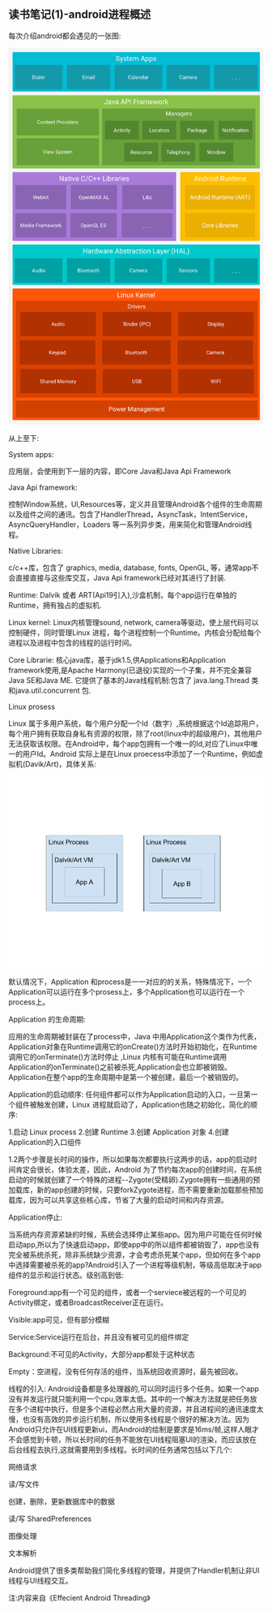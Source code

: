 ## 读书笔记(1)-android进程概述
每次介绍android都会遇见的一张图:

![](https://github.com/whyrookie/android_dev_skills/blob/master/images/android-stack_new.png)

从上至下:

System apps:

应用层，会使用到下一层的内容，即Core Java和Java Api Framework


Java Api framework:

控制Window系统，UI,Resources等，定义并且管理Android各个组件的生命周期以及组件之间的通讯。包含了HandlerThread，AsyncTask，IntentService，AsyncQueryHandler，Loaders 等一系列异步类，用来简化和管理Android线程。

Native Libraries:

c/c++库，包含了 graphics, media, database, fonts, OpenGL, 等，通常app不会直接直接与这些库交互，Java Api framework已经对其进行了封装.

Runtime:
Dalvik 或者 ART(Api19引入),沙盒机制，每个app运行在单独的Runtime，拥有独占的虚拟机.

Linux kernel:
Linux内核管理sound, network, camera等驱动，使上层代码可以控制硬件，同时管理Linux 进程，每个进程控制一个Runtime。内核会分配给每个进程以及进程中包含的线程的运行时间。


Core Librarie:
核心java库，基于jdk1.5,供Applications和Application framework使用,是Apache Harmony(已退役)实现的一个子集，并不完全兼容Java SE和Java ME.
它提供了基本的Java线程机制:包含了 java.lang.Thread 类和java.util.concurrent 包.

Linux prosess

Linux 属于多用户系统，每个用户分配一个Id（数字）,系统根据这个Id追踪用户，每个用户拥有获取自身私有资源的权限，除了root(linux中的超级用户)，其他用户无法获取该权限。在Android中，每个app包拥有一个唯一的Id,对应了Linux中唯一的用户Id。Android 实际上是在Linux proecess中添加了一个Runtime，例如虚拟机(Davik/Art)，具体关系:

![](https://github.com/whyrookie/android_dev_skills/blob/master/images/android_process.jpg)

默认情况下，Application 和process是一一对应的的关系，特殊情况下，一个Application可以运行在多个prosess上，多个Application也可以运行在一个process上。

Application 的生命周期:

应用的生命周期被封装在了process中，Java 中用Application这个类作为代表，Application对象在Runtime调用它的onCreate()方法时开始初始化，在Runtime调用它的onTerminate()方法时停止
,Linux 内核有可能在Runtime调用Application的onTerminate()之前被杀死,Application会也立即被销毁。Application在整个app的生命周期中是第一个被创建，最后一个被销毁的。

Application的启动顺序:
任何组件都可以作为Application启动的入口，一旦第一个组件被触发创建，Linux 进程就启动了，Application也随之初始化，简化的顺序:

1.启动 Linux process
2.创建 Runtime
3.创建 Application 对象
4.创建 Application的入口组件

1.2两个步骤是长时间的操作，所以如果每次都要执行这两步的话，app的启动时间肯定会很长，体验太差，因此，Android 为了节约每次app的创建时间，在系统启动的时候就创建了一个特殊的进程--Zygote(受精卵).Zygote拥有一些通用的预加载库，新的app创建的时候，只要forkZygote进程，而不需要重新加载那些预加载库，因为可以共享这些核心库，节省了大量的启动时间和内存资源。

Application停止:

当系统内存资源紧缺的时候，系统会选择停止某些app。因为用户可能在任何时候启动app,所以为了快速启动app，即使app中的所以组件都被销毁了，app也没有完全被系统杀死，除非系统缺少资源，才会考虑杀死某个app，但如何在多个app中选择需要被杀死的app?Android引入了一个进程等级机制，等级高低取决于app组件的显示和运行状态。级别高到低:

Foreground:app有一个可见的组件，或者一个serviece被远程的一个可见的Activity绑定，或者BroadcastReceiver正在运行。

Visible:app可见，但有部分模糊

Service:Service运行在后台，并且没有被可见的组件绑定

Background:不可见的Activity，大部分app都处于这种状态

Empty：空进程，没有任何存活的组件，当系统回收资源时，最先被回收。

线程的引入:
Android设备都是多处理器的,可以同时运行多个任务。如果一个app没有并发运行就只能利用一个cpu,效率太低。其中的一个解决方法就是把任务放在多个进程中执行，但是多个进程必然占用大量的资源，并且进程间的通讯速度太慢，也没有高效的异步运行机制，所以使用多线程是个很好的解决方法。因为Android只允许在UI线程更新ui，而Android的绘制是要求是16ms/帧,这样人眼才不会感觉到卡顿，所以长时间的任务不能放在UI线程阻塞UI的渲染，而应该放在后台线程去执行,这就需要用到多线程。长时间的任务通常包括以下几个:

网络请求

读/写文件

创建，删除，更新数据库中的数据

读/写 SharedPreferences

图像处理

文本解析


Android提供了很多类帮助我们简化多线程的管理，并提供了Handler机制让非UI线程与UI线程交互。

注:内容来自《Effecient Android Threading》
